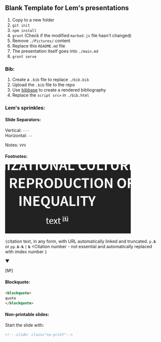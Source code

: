 ## Blank Template for Lem's presentations

1. Copy to a new folder
1. `git init`
1. `npm install`
3. `grunt` (Check if the modified `marked.js` file hasn't changed)
3. Remove `./Pictures/` content
4. Replace this `README.md` file
3. The presentation itself goes into `./main.md`
4. `grunt serve`

### Bib:
1. Create a `.bib` file to replace `./bib.bib`
2. Upload the `.bib` file to the repo
2. Use [bibbase](https://bibbase.org) to create a rendered bibliography 
3. Replace the `script src=` in `./bib.html`

### Lem's sprinkles:

#### Slide Separators:

Vertical: `---` <br>
Horizontal: `--` <br>

Notes: `VVV`

#### Footnotes:
![tooltip](./Pictures/tooltip.gif)

`{`citation text, in any form, with URL automatically linked and truncated. `p.№` or `pp.№-№` `|` `№` <Citation number - not essential and automatically replaced with imdex number `}`

▼

[№] 

#### Blockquote:

```markdown
<blockquote>
quote
</blockquote>
```
#### Non-printable slides:

Start the slide with:
  
```markdown
<!--.slide: class="no-print"-->
```

